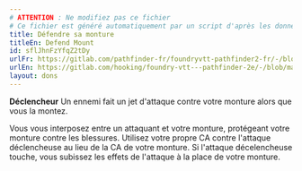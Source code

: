 ```yaml
---
# ATTENTION : Ne modifiez pas ce fichier
# Ce fichier est généré automatiquement par un script d'après les données du module Foundry VTT officiel et de sa traduction
title: Défendre sa monture
titleEn: Defend Mount
id: sflJhnFzYfqZ2tDy
urlFr: https://gitlab.com/pathfinder-fr/foundryvtt-pathfinder2-fr/-/blob/master/data/feats/sflJhnFzYfqZ2tDy.htm
urlEn: https://gitlab.com/hooking/foundry-vtt---pathfinder-2e/-/blob/master/packs/data/feats.db/defend-mount.json
layout: dons
---
```

**Déclencheur** Un ennemi fait un jet d'attaque contre votre monture alors que vous la montez.

Vous vous interposez entre un attaquant et votre monture, protégeant votre monture contre les blessures. Utilisez votre propre CA contre l'attaque déclencheuse au lieu de la CA de votre monture. Si l'attaque décelencheuse touche, vous subissez les effets de l'attaque à la place de votre monture.
